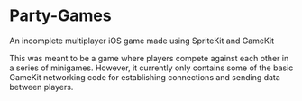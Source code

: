 # Party-Games
An incomplete multiplayer iOS game made using SpriteKit and GameKit

This was meant to be a game where players compete against each other in a series of minigames. However, it currently only contains some of the basic GameKit networking code for establishing connections and sending data between players.
